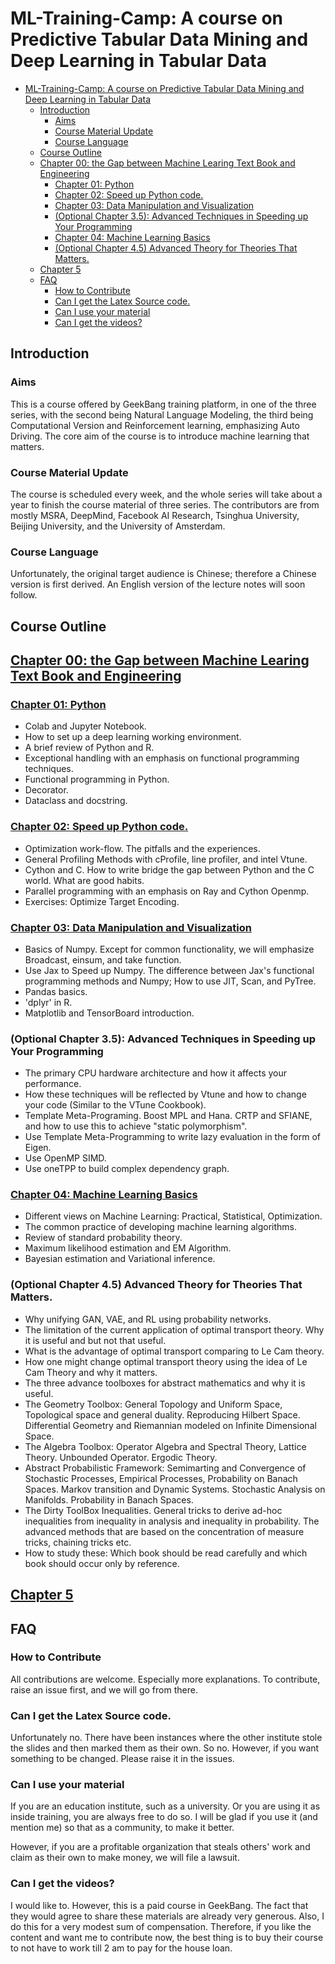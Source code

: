 # ML-Training-Camp: A course on Predictive Tabular Data Mining and Deep Learning in Tabular Data

- [ML-Training-Camp: A course on Predictive Tabular Data Mining and Deep Learning in Tabular Data](#ml-training-camp-a-course-on-predictive-tabular-data-mining-and-deep-learning-in-tabular-data)
  - [Introduction](#introduction)
    - [Aims](#aims)
    - [Course Material Update](#course-material-update)
    - [Course Language](#course-language)
  - [Course Outline](#course-outline)
  - [Chapter 00: the Gap between Machine Learing Text Book and Engineering](#chapter-00-the-gap-between-machine-learing-text-book-and-engineering)
    - [Chapter 01: Python](#chapter-01-python)
    - [Chapter 02: Speed up Python code.](#chapter-02-speed-up-python-code)
    - [Chapter 03: Data Manipulation and Visualization](#chapter-03-data-manipulation-and-visualization)
    - [(Optional Chapter 3.5): Advanced Techniques in Speeding up Your Programming](#optional-chapter-35-advanced-techniques-in-speeding-up-your-programming)
    - [Chapter 04: Machine Learning Basics](#chapter-04-machine-learning-basics)
    - [(Optional Chapter 4.5) Advanced Theory for Theories That Matters.](#optional-chapter-45-advanced-theory-for-theories-that-matters)
  - [Chapter 5](#chapter-5)
  - [FAQ](#faq)
    - [How to Contribute](#how-to-contribute)
    - [Can I get the Latex Source code.](#can-i-get-the-latex-source-code)
    - [Can I use your material](#can-i-use-your-material)
    - [Can I get the videos?](#can-i-get-the-videos)

## Introduction

### Aims

This is a course offered by GeekBang training platform, in one of the three series, with the second being Natural Language Modeling, the third being Computational Version and Reinforcement learning, emphasizing Auto Driving. The core aim of the course is to introduce machine learning that matters. 

### Course Material Update

The course is scheduled every week, and the whole series will take about a year to finish the course material of three series. The contributors are from mostly MSRA, DeepMind, Facebook AI Research, Tsinghua University, Beijing University, and the University of Amsterdam. 

### Course Language

Unfortunately, the original target audience is Chinese; therefore a Chinese version is first derived. An English version of the lecture notes will soon follow. 

## Course Outline 

## [Chapter 00: the Gap between Machine Learing Text Book and Engineering](./chap0.md)

### [Chapter 01: Python](./chap01/ReadMe.md)

- Colab and Jupyter Notebook.
- How to set up a deep learning working environment.
- A brief review of Python and R.
- Exceptional handling with an emphasis on functional programming techniques.
- Functional programming in Python.
- Decorator.
- Dataclass and docstring.
  
### [Chapter 02: Speed up Python code.](./chap02/ReadMe.md)

- Optimization work-flow. The pitfalls and the experiences.
- General Profiling Methods with cProfile, line profiler, and intel Vtune.
- Cython and C. How to write bridge the gap between Python and the C world. What are good habits. 
- Parallel programming with an emphasis on Ray and Cython Openmp.
- Exercises: Optimize Target Encoding.

### [Chapter 03: Data Manipulation and Visualization](./chap03/ReadMe.md)

- Basics of Numpy. Except for common functionality, we will emphasize Broadcast, einsum, and take function. 
- Use Jax to Speed up Numpy. The difference between Jax's functional programming methods and Numpy; How to use JIT, Scan, and PyTree. 
- Pandas basics.
- 'dplyr' in R. 
- Matplotlib and TensorBoard introduction. 

### (Optional Chapter 3.5): Advanced Techniques in Speeding up Your Programming

- The primary CPU hardware architecture and how it affects your performance. 
- How these techniques will be reflected by Vtune and how to change your code (Similar to the VTune Cookbook). 
- Template Meta-Programing. Boost MPL and Hana. CRTP and SFIANE, and how to use this to achieve "static polymorphism".
- Use Template Meta-Programming to write lazy evaluation in the form of Eigen. 
- Use OpenMP SIMD.
- Use oneTPP to build complex dependency graph. 

### [Chapter 04: Machine Learning Basics](./chap04/ReadMe.md)

- Different views on Machine Learning: Practical, Statistical, Optimization.
- The common practice of developing machine learning algorithms. 
- Review of standard probability theory. 
- Maximum likelihood estimation and EM Algorithm.
- Bayesian estimation and Variational inference. 

### (Optional Chapter 4.5) Advanced Theory for Theories That Matters.

- Why unifying GAN, VAE, and RL using probability networks. 
- The limitation of the current application of optimal transport theory. Why it is useful and but not that useful. 
- What is the advantage of optimal transport comparing to Le Cam theory. 
- How one might change optimal transport theory using the idea of Le Cam Theory and why it matters.
- The three advance toolboxes for abstract mathematics and why it is useful.
- The Geometry Toolbox: General Topology and Uniform Space, Topological space and general duality. Reproducing Hilbert Space. Differential Geometry and Riemannian modeled on Infinite Dimensional Space.
- The Algebra Toolbox: Operator Algebra and Spectral Theory, Lattice  Theory. Unbounded Operator. Ergodic Theory. 
- Abstract Probabilistic Framework: Semimarting and Convergence of Stochastic Processes, Empirical Processes, Probability on Banach Spaces. Markov transition and Dynamic Systems. Stochastic Analysis on Manifolds. Probability in Banach Spaces. 
- The Dirty ToolBox Inequalities. General tricks to derive ad-hoc inequalities from inequality in analysis and inequality in probability. The advanced methods that are based on the concentration of measure tricks, chaining tricks etc.  
- How to study these: Which book should be read carefully and which book should occur only by reference. 

## [Chapter 5](./chap01/ReadMe.md)

## FAQ

### How to Contribute

All contributions are welcome. Especially more explanations. To contribute, raise an issue first, and we will go from there. 

### Can I get the Latex Source code.

Unfortunately no. There have been instances where the other institute stole the slides and then marked them as their own. So no. However, if you want something to be changed. Please raise it in the issues.
 
### Can I use your material

If you are an education institute, such as a university. Or you are using it as inside training, you are always free to do so. I will be glad if you use it (and mention me) so that as a community, to make it better.

However, if you are a profitable organization that steals others' work and claim as their own to make money, we will file a lawsuit. 

### Can I get the videos?

I would like to. However, this is a paid course in GeekBang. The fact that they would agree to share these materials are already very generous. Also, I do this for a very modest sum of compensation. Therefore, if you like the content and want me to contribute now, the best thing is to buy their course to not have to work till 2 am to pay for the house loan. 
